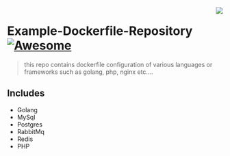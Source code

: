 <img src="icon.png" align="right" />

# Example-Dockerfile-Repository [![Awesome](https://cdn.rawgit.com/sindresorhus/awesome/d7305f38d29fed78fa85652e3a63e154dd8e8829/media/badge.svg)](https://github.com/sindresorhus/awesome#readme)

> this repo contains dockerfile configuration of various languages ​​or frameworks such as golang, php, nginx etc....

## Includes

- Golang
- MySql
- Postgres
- RabbitMq
- Redis
- PHP

